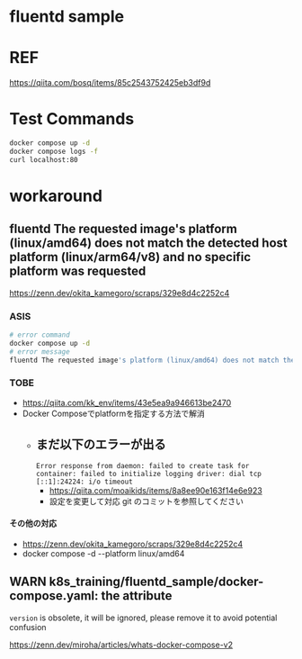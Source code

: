 # fluentd sample

# REF

https://qiita.com/bosq/items/85c2543752425eb3df9d

# Test Commands

```bash
docker compose up -d
docker compose logs -f
curl localhost:80
```

# workaround

## fluentd The requested image's platform (linux/amd64) does not match the detected host platform (linux/arm64/v8) and no specific platform was requested

https://zenn.dev/okita_kamegoro/scraps/329e8d4c2252c4

### ASIS

```bash
# error command
docker compose up -d
# error message
fluentd The requested image's platform (linux/amd64) does not match the detected host platform (linux/arm64/v8) and no specific platform was requested
```

### TOBE

- https://qiita.com/kk_env/items/43e5ea9a946613be2470
- Docker Composeでplatformを指定する方法で解消
    - まだ以下のエラーが出る
      -
      `Error response from daemon: failed to create task for container: failed to initialize logging driver: dial tcp [::1]:24224: i/o timeout`
        - https://qiita.com/moaikids/items/8a8ee90e163f14e6e923
        - 設定を変更して対応 git のコミットを参照してください

#### その他の対応

- https://zenn.dev/okita_kamegoro/scraps/329e8d4c2252c4
- docker compose -d --platform linux/amd64

## WARN k8s_training/fluentd_sample/docker-compose.yaml: the attribute

`version` is obsolete, it will be ignored, please remove it to avoid potential confusion

https://zenn.dev/miroha/articles/whats-docker-compose-v2
